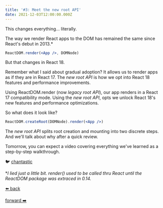 ```yaml
---
title: '#3: Meet the new root API'
date: 2021-12-03T12:00:00.000Z
---
```


This changes everything… literally.

The way we render React apps to the DOM has remained the same since React's debut in 2013.\*

```jsx
ReactDOM.render(<App />, DOMNode)
```

But that changes in React 18.

Remember what I said about gradual adoption? It allows us to render apps as if they are in React 17. The _new root API_ is how we opt into React 18 features and performance improvements.

Using ReactDOM.render (now _legacy root API_), our app renders in a React 17 compatibility mode. Using the _new root API_, opts we unlock React 18's new features and performance optimizations.

So what does it look like?

```jsx
ReactDOM.createRoot(DOMNode).render(<App />)
```

The _new root API_ splits root creation and mounting into two discrete steps. And we'll talk about why after a quick review.

Tomorrow, you can expect a video covering everything we've learned as a step-by-step walkthrough.

🐦 [chantastic](https://chan.dev/twitter)

\*_I lied just a little bit. render() used to be called thru React until the ReactDOM package was extraced in 0.14._

<div class="flex">

[⬅️ back](/lessons/reactholiday/2021/2)

<div class="mx-auto"></div>

[forward ➡️](/lessons/reactholiday/2021/4)

</div>
